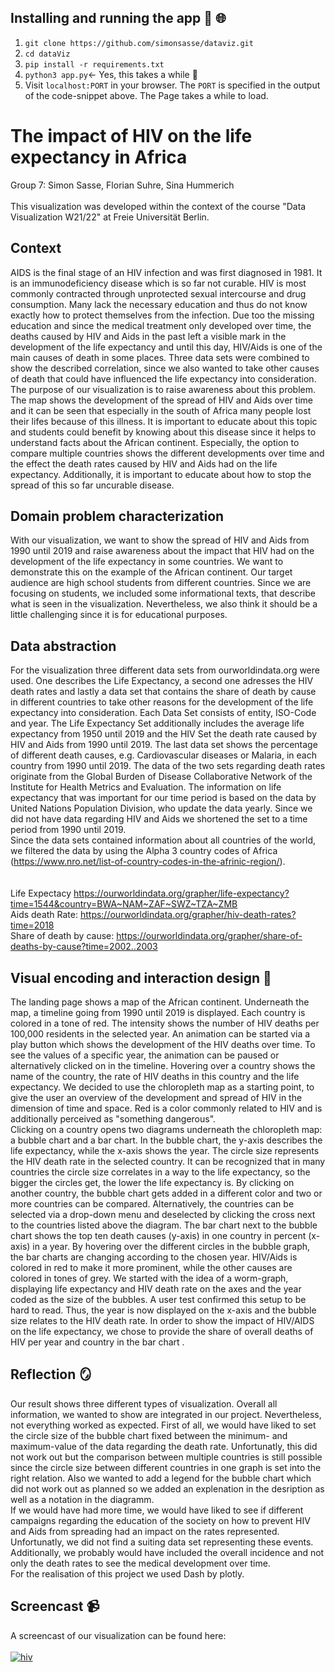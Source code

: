 ## Installing and running the app :rocket: 🌐
1. `git clone https://github.com/simonsasse/dataviz.git`
2. `cd dataViz`
3. `pip install -r requirements.txt`
4. `python3 app.py`<- Yes, this takes a while 🐌
5. Visit `localhost:PORT` in your browser. The `PORT` is specified in the output of the code-snippet above. The Page takes a while to load.

# The impact of HIV on the life expectancy in Africa
Group 7: Simon Sasse, Florian Suhre, Sina Hummerich
<br><br>
This visualization was developed within the context of the course "Data Visualization W21/22" at Freie Universität Berlin.

## Context

AIDS is the final stage of an HIV infection and was first diagnosed in 1981. It is an immunodeficiency disease which is so far not curable. HIV is most commonly contracted through unprotected sexual intercourse and drug consumption. Many lack the necessary education and thus do not know exactly how to protect themselves from the infection. Due too the missing education and since the medical treatment only developed over time, the deaths caused by HIV and Aids in the past left a visible mark in the development of the life expectancy and until this day, HIV/Aids is one of the main causes of death in some places. Three data sets were combined to show the described correlation, since we also wanted to take other causes of death that could have influenced the life expectancy into consideration.<br>
The purpose of our visualization is to raise awareness about this problem. The map shows the development of the spread of HIV and Aids over time and it can be seen that especially in the south of Africa many people lost their lifes because of this illness. It is important to educate about this topic and students could benefit by knowing about this disease since it helps to understand facts about the African continent. Especially, the option to compare multiple countries shows the different developments over time and the effect the death rates caused by HIV and Aids had on the life expectancy. Additionally, it is important to educate about how to stop the spread of this so far uncurable disease.


## Domain problem characterization
With our visualization, we want to show the spread of HIV and Aids from 1990 until 2019 and raise awareness about the impact that HIV had on the development of the life expectancy in some countries. We want to demonstrate this on the example of the African continent. Our target audience are high school students from different countries. Since we are focusing on students, we included some informational texts, that describe what is seen in the visualization. Nevertheless, we also think it should be a little challenging since it is for educational purposes.
 
## Data abstraction 
For the visualization three different data sets from ourworldindata.org were used. One describes the Life Expectancy, a second one adresses the HIV death rates and lastly a data set that contains the share of death by cause in different countries to take other reasons for the development of the life expectancy into consideration. Each Data Set consists of entity, ISO-Code and year. The Life Expectancy Set additionally includes the average life expectancy from 1950 until 2019 and the HIV Set the death rate caused by HIV and Aids from 1990 until 2019.  The last data set shows the percentage of different death causes, e.g. Cardiovascular diseases or Malaria, in each country from 1990 until 2019. The data of the two sets regarding death rates originate from the Global Burden of Disease Collaborative Network of the Institute for Health Metrics and Evaluation. The information on life expectancy that was important for our time period is based on the data by United Nations Population Division, who update the data yearly. Since we did not have data regarding HIV and Aids we shortened the set to a time period from 1990 until 2019. <br> 
Since the data sets contained information about all countries of the world, we filtered the data by using the Alpha 3 country codes of Africa (https://www.nro.net/list-of-country-codes-in-the-afrinic-region/).  
<br>
<br>
Life Expectacy https://ourworldindata.org/grapher/life-expectancy?time=1544&country=BWA~NAM~ZAF~SWZ~TZA~ZMB<br>
Aids death Rate: https://ourworldindata.org/grapher/hiv-death-rates?time=2018<br>
Share of death by cause: https://ourworldindata.org/grapher/share-of-deaths-by-cause?time=2002..2003<br>

## Visual encoding and interaction design	🎨
The landing page shows a map of the African continent. Underneath the map, a timeline going from 1990 until 2019 is displayed. Each country is colored in a tone of red. The intensity shows the number of HIV deaths per 100,000 residents in the selected year. An animation can be started via a play button which shows the development of the HIV deaths over time. To see the values of a specific year, the animation can be paused or alternatively clicked on in the timeline. Hovering over a country shows the name of the country, the rate of HIV deaths in this country and the life expectancy. We decided to use the chloropleth map as a starting point, to give the user an overview of the development and spread of HIV in the dimension of time and space. Red is a color commonly related to HIV and is additionally perceived as "something dangerous".<br>
Clicking on a country opens two diagrams underneath the chloropleth map: a bubble chart and a bar chart. In the bubble chart, the y-axis describes the life expectancy, while the x-axis shows the year. The circle size represents the HIV death rate in the selected country. It can be recognized that in many countries the circle size correlates in a way to the life expectancy, so the bigger the circles get, the lower the life expectancy is. By clicking on another country, the bubble chart gets added in a different color and two or more countries can be compared. Alternatively, the countries can be selected via a drop-down menu and deselected by clicking the cross next to the countries listed above the diagram. The bar chart next to the bubble chart shows the top ten death causes (y-axis) in one country in percent (x-axis) in a year. By hovering over the different circles in the bubble graph, the bar charts are changing according to the chosen year. HIV/Aids is colored in red to make it more prominent, while the other causes are colored in tones of grey. We started with the idea of a worm-graph, displaying life expectancy and HIV death rate on the axes and the year coded as the size of the bubbles. A user test confirmed this setup to be hard to read. Thus, the year is now displayed on the x-axis and the bubble size relates to the HIV death rate. In order to show the impact of HIV/AIDS on the life expectancy, we chose to provide the share of overall deaths of HIV per year and country in the bar chart .

## Reflection 🪞
Our result shows three different types of visualization. Overall all information, we wanted to show are integrated in our project. Nevertheless, not everything worked as expected. First of all, we would have liked to set the circle size of the bubble chart fixed between the minimum- and maximum-value of the data regarding the death rate. Unfortunatly, this did not work out but the comparison between multiple countries is still possible since the circle size between different countries in one graph is set into the  right relation. Also we wanted to add a legend for the bubble chart which did not work out as planned so we added an explenation in the desription as well as a notation in the diagramm.<br> 
If we would have had more time, we would have liked to see if different campaigns regarding the education of the society on how to prevent HIV and Aids from spreading had an impact on the rates represented. Unfortunatly, we did not find a suiting data set representing these events. Additionally, we probably would have included the overall incidence and not only the death rates to see the medical development over time.<br>
For the realisation of this project we used Dash by plotly.

## Screencast 📹
A screencast of our visualization can be found here:
<br>
<br>
[![hiv](https://user-images.githubusercontent.com/93648313/152791310-7a0dacc0-4419-49a2-b4e1-2888a3b777e3.png)](https://youtu.be/y00YpJFRV_I)


